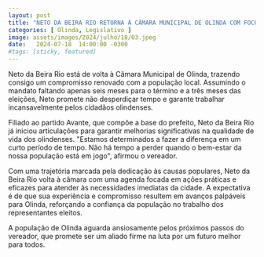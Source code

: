 ```yaml
---
layout: post
title: "NETO DA BEIRA RIO RETORNA À CÂMARA MUNICIPAL DE OLINDA COM FOCO NOS CIDADÃOS OLINDESES"
categories: [ Olinda, Legislativo ]
image: assets/images/2024/julho/18/03.jpeg
date:   2024-07-18  14:00:00 -0300
#tags: [sticky, featured]
---
```

Neto da Beira Rio está de volta à Câmara Municipal de Olinda, trazendo consigo um compromisso renovado com a população local. Assumindo o mandato faltando apenas seis meses para o término e a três meses das eleições, Neto promete não desperdiçar tempo e garante trabalhar incansavelmente pelos cidadãos olindenses.

Filiado ao partido Avante, que compõe a base do prefeito, Neto da Beira Rio já iniciou articulações para garantir melhorias significativas na qualidade de vida dos olindenses. "Estamos determinados a fazer a diferença em um curto período de tempo. Não há tempo a perder quando o bem-estar da nossa população está em jogo", afirmou o vereador.

Com uma trajetória marcada pela dedicação às causas populares, Neto da Beira Rio volta à câmara com uma agenda focada em ações práticas e eficazes para atender às necessidades imediatas da cidade. A expectativa é de que sua experiência e compromisso resultem em avanços palpáveis para Olinda, reforçando a confiança da população no trabalho dos representantes eleitos.

A população de Olinda aguarda ansiosamente pelos próximos passos do vereador, que promete ser um aliado firme na luta por um futuro melhor para todos.